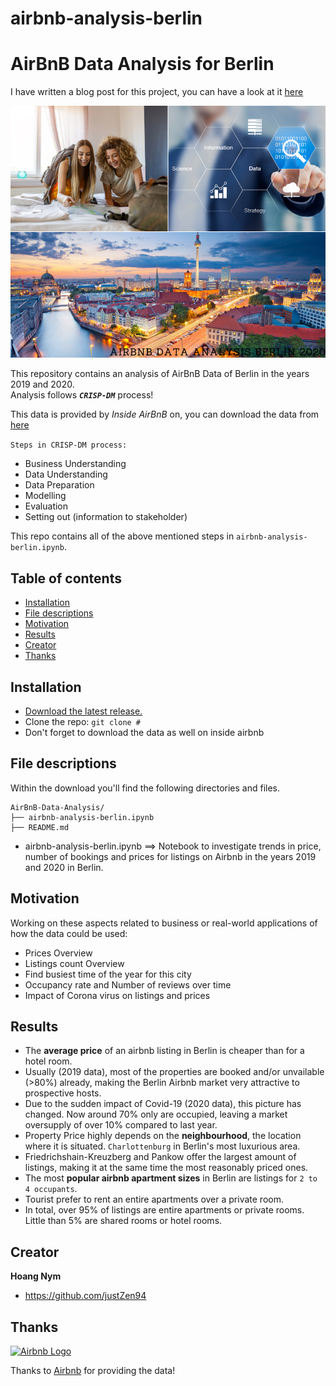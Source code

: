 # airbnb-analysis-berlin

# AirBnB Data Analysis for Berlin

I have written a blog post for this project, you can have a look at it [here](#)

<img src='./Airbnb Berlin 2020.png'>

This repository contains an analysis of AirBnB Data of Berlin in the years 2019 and 2020.<br>
Analysis follows ***`CRISP-DM`*** process!<br>

This data is provided by *Inside AirBnB* on, you can download the data from [here](http://insideairbnb.com/get-the-data.html)<br>

`Steps in CRISP-DM process:`
- Business Understanding
- Data Understanding 
- Data Preparation 
- Modelling
- Evaluation
- Setting out (information to stakeholder)

This repo contains all of the above mentioned steps in `airbnb-analysis-berlin.ipynb`. 

## Table of contents

- [Installation](#installation)
- [File descriptions](#file-descriptions)
- [Motivation](#motivation)
- [Results](#results)
- [Creator](#creator)
- [Thanks](#thanks)


## Installation


- [Download the latest release.](#)
- Clone the repo: `git clone #`
- Don't forget to download the data as well on inside airbnb


## File descriptions

Within the download you'll find the following directories and files.

```text
AirBnB-Data-Analysis/
├── airbnb-analysis-berlin.ipynb
├── README.md
```

- airbnb-analysis-berlin.ipynb ==> Notebook to investigate trends in price, number of bookings and prices for listings  on Airbnb in the years 2019 and 2020 in Berlin.

## Motivation
Working on these aspects related to business or real-world applications of how the data could be used:
- Prices Overview
- Listings count Overview
- Find busiest time of the year for this city
- Occupancy rate and Number of reviews over time
- Impact of Corona virus on listings and prices

## Results
- The **average price** of an airbnb listing in Berlin is cheaper than for a hotel room. 
- Usually (2019 data), most of the properties are booked and/or unvailable (>80%) already, making the Berlin Airbnb market very attractive to prospective hosts.
- Due to the sudden impact of Covid-19 (2020 data), this picture has changed. Now around 70% only are occupied, leaving a market oversupply of over 10% compared to last year.
- Property Price highly depends on the **neighbourhood**, the location where it is situated. `Charlottenburg` in Berlin's most luxurious area.
- Friedrichshain-Kreuzberg and Pankow offer the largest amount of listings, making it at the same time the most reasonably priced ones.
- The most **popular airbnb apartment sizes** in Berlin are listings for `2 to 4 occupants`. 
- Tourist prefer to rent an entire apartments over a private room. 
- In total, over 95% of listings are entire apartments or private rooms. Little than 5% are shared rooms or hotel rooms.

## Creator

**Hoang Nym**

- <https://github.com/justZen94>


## Thanks

<a href="https://airbnb.com">
  <img src="https://botw-pd.s3.amazonaws.com/styles/logo-thumbnail/s3/102014/airbnb.png?itok=d2X_Ds1a" alt="Airbnb Logo">
</a>

Thanks to [Airbnb](https://airbnb.com) for providing the data!
